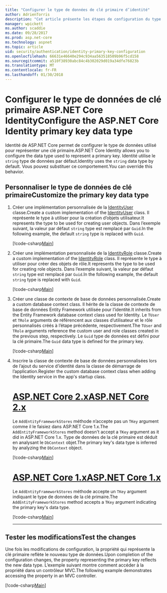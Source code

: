```yaml
---
title: "Configurer le type de données de clé primaire d’identité"
author: AdrienTorris
description: "Cet article présente les étapes de configuration du type de données utilisé pour la clé primaire ASP.NET Core Identity."
manager: wpickett
ms.author: scaddie
ms.date: 09/28/2017
ms.prod: asp.net-core
ms.technology: aspnet
ms.topic: article
uid: security/authentication/identity-primary-key-configuration
ms.openlocfilehash: 66631e46640e294c934aa563518509b96f5cd158
ms.sourcegitcommit: a510f38930abc84c4b302029d019a34dfe76823b
ms.translationtype: MT
ms.contentlocale: fr-FR
ms.lasthandoff: 01/30/2018
---
```

# <a name="configure-the-aspnet-core-identity-primary-key-data-type"></a><span data-ttu-id="24e7c-103">Configurer le type de données de clé primaire ASP.NET Core Identity</span><span class="sxs-lookup"><span data-stu-id="24e7c-103">Configure the ASP.NET Core Identity primary key data type</span></span>

<span data-ttu-id="24e7c-104">Identité de ASP.NET Core permet de configurer le type de données utilisé pour représenter une clé primaire.</span><span class="sxs-lookup"><span data-stu-id="24e7c-104">ASP.NET Core Identity allows you to configure the data type used to represent a primary key.</span></span> <span data-ttu-id="24e7c-105">Identité utilise le `string` type de données par défaut.</span><span class="sxs-lookup"><span data-stu-id="24e7c-105">Identity uses the `string` data type by default.</span></span> <span data-ttu-id="24e7c-106">Vous pouvez substituer ce comportement.</span><span class="sxs-lookup"><span data-stu-id="24e7c-106">You can override this behavior.</span></span>

## <a name="customize-the-primary-key-data-type"></a><span data-ttu-id="24e7c-107">Personnaliser le type de données de clé primaire</span><span class="sxs-lookup"><span data-stu-id="24e7c-107">Customize the primary key data type</span></span>

1. <span data-ttu-id="24e7c-108">Créer une implémentation personnalisée de la [IdentityUser](https://docs.microsoft.com/aspnet/core/api/microsoft.aspnetcore.identity.entityframeworkcore.identityuser-1) classe.</span><span class="sxs-lookup"><span data-stu-id="24e7c-108">Create a custom implementation of the [IdentityUser](https://docs.microsoft.com/aspnet/core/api/microsoft.aspnetcore.identity.entityframeworkcore.identityuser-1) class.</span></span> <span data-ttu-id="24e7c-109">Il représente le type à utiliser pour la création d’objets utilisateur.</span><span class="sxs-lookup"><span data-stu-id="24e7c-109">It represents the type to be used for creating user objects.</span></span> <span data-ttu-id="24e7c-110">Dans l’exemple suivant, la valeur par défaut `string` type est remplacé par `Guid`.</span><span class="sxs-lookup"><span data-stu-id="24e7c-110">In the following example, the default `string` type is replaced with `Guid`.</span></span>

    [!code-csharp[Main](identity/sample/src/ASPNET-IdentityDemo-PrimaryKeysConfig/Models/ApplicationUser.cs?highlight=4&range=7-13)]

1. <span data-ttu-id="24e7c-111">Créer une implémentation personnalisée de la [IdentityRole](https://docs.microsoft.com/aspnet/core/api/microsoft.aspnetcore.identity.entityframeworkcore.identityrole-1) classe.</span><span class="sxs-lookup"><span data-stu-id="24e7c-111">Create a custom implementation of the [IdentityRole](https://docs.microsoft.com/aspnet/core/api/microsoft.aspnetcore.identity.entityframeworkcore.identityrole-1) class.</span></span> <span data-ttu-id="24e7c-112">Il représente le type à utiliser pour créer des objets de rôle.</span><span class="sxs-lookup"><span data-stu-id="24e7c-112">It represents the type to be used for creating role objects.</span></span> <span data-ttu-id="24e7c-113">Dans l’exemple suivant, la valeur par défaut `string` type est remplacé par `Guid`.</span><span class="sxs-lookup"><span data-stu-id="24e7c-113">In the following example, the default `string` type is replaced with `Guid`.</span></span>
    
    [!code-csharp[Main](identity/sample/src/ASPNET-IdentityDemo-PrimaryKeysConfig/Models/ApplicationRole.cs?highlight=3&range=7-12)]
    
1. <span data-ttu-id="24e7c-114">Créer une classe de contexte de base de données personnalisée.</span><span class="sxs-lookup"><span data-stu-id="24e7c-114">Create a custom database context class.</span></span> <span data-ttu-id="24e7c-115">Il hérite de la classe de contexte de base de données Entity Framework utilisée pour l’identité.</span><span class="sxs-lookup"><span data-stu-id="24e7c-115">It inherits from the Entity Framework database context class used for Identity.</span></span> <span data-ttu-id="24e7c-116">Le `TUser` et `TRole` arguments de référencent aux classes d’utilisateur et le rôle personnalisés créés à l’étape précédente, respectivement.</span><span class="sxs-lookup"><span data-stu-id="24e7c-116">The `TUser` and `TRole` arguments reference the custom user and role classes created in the previous step, respectively.</span></span> <span data-ttu-id="24e7c-117">Le `Guid` type de données est défini pour la clé primaire.</span><span class="sxs-lookup"><span data-stu-id="24e7c-117">The `Guid` data type is defined for the primary key.</span></span>

    [!code-csharp[Main](identity/sample/src/ASPNET-IdentityDemo-PrimaryKeysConfig/Data/ApplicationDbContext.cs?highlight=3&range=9-26)]
    
1. <span data-ttu-id="24e7c-118">Inscrire la classe de contexte de base de données personnalisées lors de l’ajout du service d’identité dans la classe de démarrage de l’application.</span><span class="sxs-lookup"><span data-stu-id="24e7c-118">Register the custom database context class when adding the Identity service in the app's startup class.</span></span>

    # <a name="aspnet-core-2xtabaspnetcore2x"></a>[<span data-ttu-id="24e7c-119">ASP.NET Core 2.x</span><span class="sxs-lookup"><span data-stu-id="24e7c-119">ASP.NET Core 2.x</span></span>](#tab/aspnetcore2x)
    
    <span data-ttu-id="24e7c-120">Le `AddEntityFrameworkStores` méthode n’accepte pas un `TKey` argument comme il le faisiez dans ASP.NET Core 1.x.</span><span class="sxs-lookup"><span data-stu-id="24e7c-120">The `AddEntityFrameworkStores` method doesn't accept a `TKey` argument as it did in ASP.NET Core 1.x.</span></span> <span data-ttu-id="24e7c-121">Type de données de la clé primaire est déduit en analysant le `DbContext` objet.</span><span class="sxs-lookup"><span data-stu-id="24e7c-121">The primary key's data type is inferred by analyzing the `DbContext` object.</span></span>
    
    [!code-csharp[Main](identity/sample/src/ASPNETv2-IdentityDemo-PrimaryKeysConfig/Startup.cs?highlight=6-8&range=25-37)]
    
    # <a name="aspnet-core-1xtabaspnetcore1x"></a>[<span data-ttu-id="24e7c-122">ASP.NET Core 1.x</span><span class="sxs-lookup"><span data-stu-id="24e7c-122">ASP.NET Core 1.x</span></span>](#tab/aspnetcore1x)
    
    <span data-ttu-id="24e7c-123">Le `AddEntityFrameworkStores` méthode accepte un `TKey` argument indiquant le type de données de la clé primaire.</span><span class="sxs-lookup"><span data-stu-id="24e7c-123">The `AddEntityFrameworkStores` method accepts a `TKey` argument indicating the primary key's data type.</span></span>
    
    [!code-csharp[Main](identity/sample/src/ASPNET-IdentityDemo-PrimaryKeysConfig/Startup.cs?highlight=9-11&range=39-55)]
    
    ---

## <a name="test-the-changes"></a><span data-ttu-id="24e7c-124">Tester les modifications</span><span class="sxs-lookup"><span data-stu-id="24e7c-124">Test the changes</span></span>

<span data-ttu-id="24e7c-125">Une fois les modifications de configuration, la propriété qui représente la clé primaire reflète le nouveau type de données.</span><span class="sxs-lookup"><span data-stu-id="24e7c-125">Upon completion of the configuration changes, the property representing the primary key reflects the new data type.</span></span> <span data-ttu-id="24e7c-126">L’exemple suivant montre comment accéder à la propriété dans un contrôleur MVC.</span><span class="sxs-lookup"><span data-stu-id="24e7c-126">The following example demonstrates accessing the property in an MVC controller.</span></span>

[!code-csharp[Main](identity/sample/src/ASPNET-IdentityDemo-PrimaryKeysConfig/Controllers/AccountController.cs?name=snippet_GetCurrentUserId&highlight=6)]
